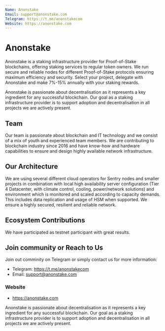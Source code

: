 ```yaml
---
Name: Anonstake
Email: support@anonstake.com
Telegram: https://t.me/anonstakecom
Website: https://anonstake.com
---
```


# Anonstake 

Anonstake is a staking infrastructure provider for Proof-of-Stake blockchains, offering staking services to regular token owners. We run secure and reliable nodes for different Proof-of-Stake protocols ensuring maximum efficiency and security. Select your project, delegate with Anonstake and make 7%-15% annually with your staking rewards.

Anonstake is passionate about decentralisation as it represents a key ingredient for any successful blockchain. Our goal as a staking infrastructure provider is to support adoption and decentralisation in all projects we are actively present.

## Team

Our team is passionate about blockchain and IT technology and we consist of a mix of youth and experienced team members. We are contributing to blockchain industry since 2016 and have know-how and hardware capabilities to ensure and design highly available network infrastructure.


## Our Architecture

We are using several different cloud operators for Sentry nodes and smaller projects in combination with local high availability server configuration (Tier 4 Datacenter, with climate control, cooling, power/network solutions) and environment which is monitored and scaled according to capacity demands. This includes data replication and usage of HSM when supported. We ensure a highly secured, resilient and reliable network.


## Ecosystem Contributions

We have participated as testnet participant with great results.

## Join community or Reach to Us

Join out comminity on Telegram or simply contact us for more information:
- Telegram: https://t.me/anonstakecom
- Email: support@anonstake.com


### Website

 - https://anonstake.com

Anonstake is passionate about decentralisation as it represents a key ingredient for any successful blockchain. Our goal as a staking infrastructure provider is to support adoption and decentralisation in all projects we are actively present.

